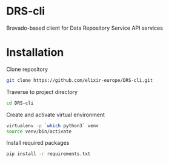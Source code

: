 # DRS-cli
Bravado-based client for Data Repository Service API services

# Installation

Clone repository

```bash
git clone https://github.com/elixir-europe/DRS-cli.git
```

Traverse to project directory

```bash
cd DRS-cli
```

Create and activate virtual environment

```bash
virtualenv -p `which python3` venv
source venv/bin/activate
```

Install required packages

```bash
pip install -r requirements.txt
```
